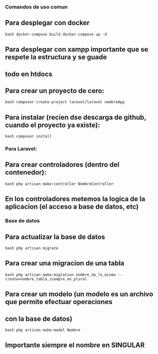 ### Comandos de uso comun

## Para desplegar con docker
``bash
   docker-compose build
   docker-compose up -d
``
## Para desplegar con xampp importante que se respete la estructura y se guade
## todo en htdocs

## Para crear un proyecto de cero:
``bash
   composer create-project laravel/laravel nombreApp
``

## Para instalar (recien dse descarga de github, cuando el proyecto ya existe):
``bash
   composer install
``

### Para Laravel:

## Para crear controladores (dentro del contenedor):
``bash
   php artisan make:controller NombreController
``
## En los controladores metemos la logica de la aplicacion (el acceso a base de datos, etc)

### Base de datos

## Para actualizar la base de datos
``bash
   php artisan migrate
``

## Para crear una migracion de una tabla
``bash
   php artisan make:migration nombre_da_lo_mismo --create=nombre_tabla_siempre_en_plural
``

## Para crear un modelo (un modelo es un archivo que permite efectuar operaciones
## con la base de datos)
``bash
   php artisan make:model Nombre
``
## Importante siempre el nombre en SINGULAR